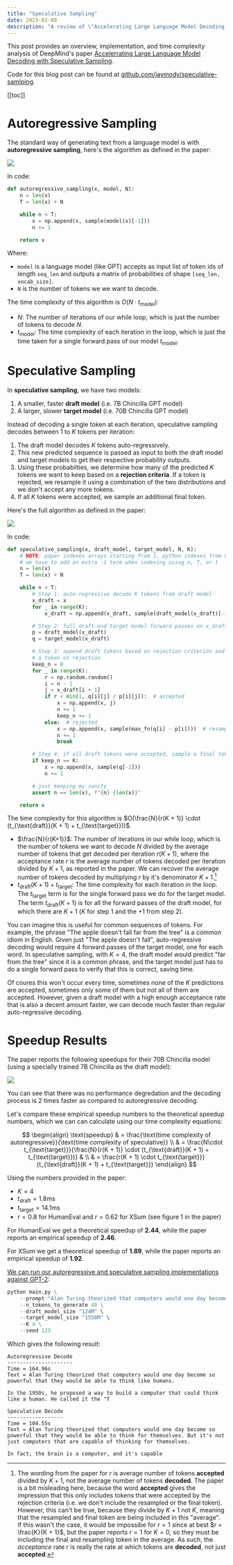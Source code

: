 ```yaml
---
title: "Speculative Sampling"
date: 2023-02-08
description: "A review of \"Accelerating Large Language Model Decoding with Speculative Sampling\" from Deepmind."
---
```

This post provides an overview, implementation, and time complexity analysis of DeepMind's paper [Accelerrating Large Language Model Decoding with Speculative Sampling](https://arxiv.org/abs/2302.01318).

Code for this blog post can be found at [github.com/jaymody/speculative-samlping](https://github.com/jaymody/speculative-sampling).

[[toc]]

# Autoregressive Sampling
The standard way of generating text from a language model is with **autoregressive sampling**, here's the algorithm as defined in the paper:

![](https://i.imgur.com/YrLebkI.png)

In code:

```python
def autoregressive_sampling(x, model, N):
    n = len(x)
    T = len(x) + N

    while n < T:
        x = np.append(x, sample(model(x)[-1]))
        n += 1

    return x
```

Where:

* `model` is a language model (like GPT) accepts as input list of token ids of length `seq_len` and outputs a matrix of probabilities of shape `[seq_len, vocab_size]`.
* `N` is the number of tokens we we want to decode.

The time complexity of this algorithm is $O(N \cdot t_{\text{model}})$:

* $N$: The number of iterations of our while loop, which is just the number of tokens to decode $N$.
* $t_{\text{model}}$:  The time complexity of each iteration in the loop, which is just the time taken for a single forward pass of our model $t_{\text{model}}$.

# Speculative Sampling
In **speculative sampling**, we have two models:

1. A smaller, faster **draft model** (i.e. 7B Chincilla GPT model)
2. A larger, slower **target model** (i.e. 70B Chincilla GPT model)

Instead of decoding a single token at each iteration, speculative sampling decodes between 1 to $K$ tokens per iteration:

1. The draft model decodes $K$ tokens auto-regressively.
2. This new predicted sequence is passed as input to both the draft model and target models to get their respective probability outputs.
3. Using these probabilties, we determine how many of the predicted $K$ tokens we want to keep based on a **rejection criteria**. If a token is rejected, we resample it using a combination of the two distributions and we don't accept any more tokens.
4. If all $K$ tokens were accepted, we sample an additional final token.

Here's the full algorithm as defined in the paper:

![](https://i.imgur.com/rhR3U46.png)

In code:

```python
def speculative_sampling(x, draft_model, target_model, N, K):
    # NOTE: paper indexes arrays starting from 1, python indexes from 0, so
    # we have to add an extra -1 term when indexing using n, T, or t
    n = len(x)
    T = len(x) + N

    while n < T:
        # Step 1: auto-regressive decode K tokens from draft model
        x_draft = x
        for _ in range(K):
            x_draft = np.append(x_draft, sample(draft_model(x_draft)[-1]))

        # Step 2: full draft and target model forward passes on x_draft
        p = draft_model(x_draft)
        q = target_model(x_draft)

        # Step 3: append draft tokens based on rejection criterion and resample
        # a token on rejection
        keep_n = 0
        for _ in range(K):
            r = np.random.random()
            i = n - 1
            j = x_draft[i + 1]
            if r < min(1, q[i][j] / p[i][j]):  # accepted
                x = np.append(x, j)
                n += 1
                keep_n += 1
            else:  # rejected
                x = np.append(x, sample(max_fn(q[i] - p[i])))  # resample
                n += 1
                break

        # Step 4: if all draft tokens were accepted, sample a final token
        if keep_n == K:
            x = np.append(x, sample(q[-1]))
            n += 1

        # just keeping my sanity
        assert n == len(x), f"{n} {len(x)}"

    return x
```

The time complexity for this algorithm is $O(\frac{N}{r(K + 1)} \cdot (t_{\text{draft}}(K + 1) + t_{\text{target}}))$.

* $\frac{N}{r(K+1)}$: The number of iterations in our while loop, which is the number of tokens we want to decode $N$ divided by the average number of tokens that get decoded per iteration $r(K + 1)$, where the acceptance rate $r$ is the average number of tokens decoded per iteration divided by $K + 1$, as reported in the paper. We can recover the average number of tokens decoded by multiplying $r$ by it's denominator $K + 1$.[^acceptance]
* $t_{\text{draft}}(K + 1) + t_{\text{target}}$: The time complexity for each iteration in the loop. The $t_{\text{target}}$ term is for the single forward pass we do for the target model. The term $t_{\text{draft}}(K + 1)$  is for all the forward passes of the draft model, for which there are $K + 1$ ($K$ for step 1 and the $+1$ from step 2).

You can imagine this is useful for common sequences of tokens. For example, the phrase "The apple doesn't fall far from the tree" is a common idiom in English. Given just "The apple doesn't fall", auto-regressive decoding would require 4 forward passes of the target model, one for each word. In speculative sampling, with $K=4$, the draft model would predict "far from the tree" since it is a common phrase, and the target model just has to do a single forward pass to verify that this is correct, saving time.

Of coures this won't occur every time, sometimes none of the $K$ predictions are accepted, sometimes only some of them but not all of them are accepted. However, given a draft model with a high enough acceptance rate that is also a decent amount faster, we can decode much faster than regular auto-regressive decoding.

# Speedup Results
The paper reports the following speedups for their 70B Chincilla model (using a specially trained 7B Chincilla as the draft model):

![](https://i.imgur.com/3ZcmZfr.png)

You can see that there was no performance degredation and the decoding process is 2 times faster as compared to autoregressive decoding.

Let's compare these empirical speedup numbers to the theoretical speedup numbers, which we can can calculate using our time complexity equations:

$$
\begin{align}
\text{speedup} & = \frac{\text{time complexity of autoregressive}}{\text{time complexity of speculative}} \\
& = \frac{N\cdot t_{\text{target}}}{\frac{N}{r(K + 1)} \cdot (t_{\text{draft}}(K + 1) + t_{\text{target}})}
& \\
& = \frac{r(K + 1) \cdot t_{\text{target}}}{t_{\text{draft}}(K + 1) + t_{\text{target}}}
\end{align}
$$

Using the numbers provided in the paper:

* $K = 4$
* $t_{\text{draft}} = 1.8\text{ms}$
* $t_{\text{target}} = 14.1\text{ms}$
* $r = 0.8$ for HumanEval and $r = 0.62$ for XSum (see figure 1 in the paper)

For HumanEval we get a theoretical speedup of **2.44**, while the paper reports an empirical speedup of **2.46**.

For XSum we get a theoretical speedup of **1.89**, while the paper reports an empirical speedup of **1.92**.

[We can run our autoregressive and speculative sampling implementations against GPT-2](https://github.com/jaymody/speculative-sampling/blob/main/main.py):

```python
python main.py \
    --prompt "Alan Turing theorized that computers would one day become" \
    --n_tokens_to_generate 40 \
    --draft_model_size "124M" \
    --target_model_size "1558M" \
    --K 4 \
    --seed 123
```

Which gives the following result:

```text
Autoregressive Decode
---------------------
Time = 164.96s
Text = Alan Turing theorized that computers would one day become so powerful that they would be able to think like humans.

In the 1950s, he proposed a way to build a computer that could think like a human. He called it the "T

Speculative Decode
------------------
Time = 104.55s
Text = Alan Turing theorized that computers would one day become so powerful that they would be able to think for themselves. But it's not just computers that are capable of thinking for themselves.

In fact, the brain is a computer, and it's capable
```



[^acceptance]: The wording from the paper for $r$ is average number of tokens **accepted** divided by $K + 1$, not the average number of tokens **decoded**. The paper is a bit misleading here, because the word **accepted** gives the impression that this only includes tokens that were accepted by the rejection criteria (i.e. we don't include the resampled or the final token). However, this can't be true, because they divide by $K + 1$ not $K$, meaning that the resampled and final token are being included in this "average". If this wasn't the case, it would be impossibe for $r = 1$ since at best $r = \frac{K}{K + 1}$, but the paper reports $r = 1$ for $K = 0$, so they must be including the final and resampling token in the average. As such, the _acceptance_ rate $r$ is really the rate at which tokens are **decoded**, not just **accepted**.